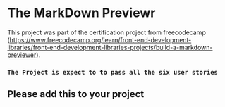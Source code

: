 # The MarkDown Previewr

This project was part of the certification project from freecodecamp (https://www.freecodecamp.org/learn/front-end-development-libraries/front-end-development-libraries-projects/build-a-markdown-previewer).

### `The Project is expect to to pass all the six user stories`

## Please add this to your project

